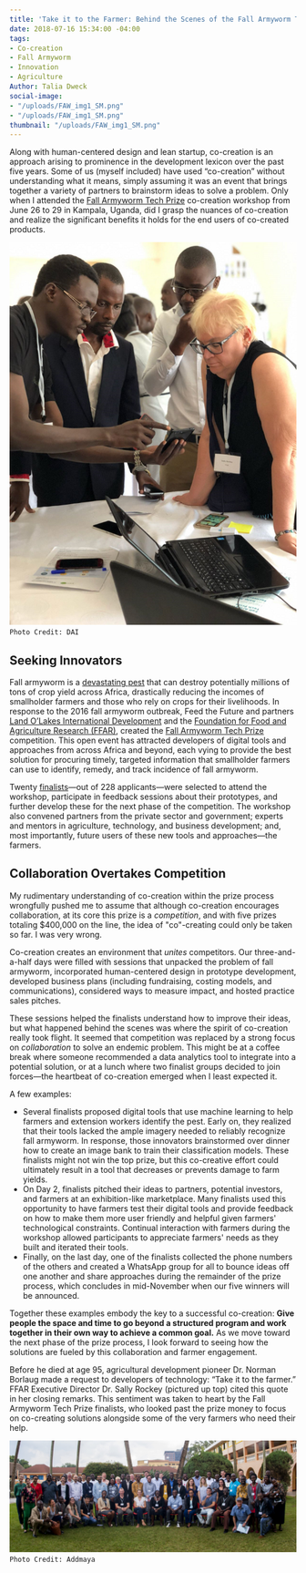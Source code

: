 ```yaml
---
title: 'Take it to the Farmer: Behind the Scenes of the Fall Armyworm Tech Prize Co-Creation'
date: 2018-07-16 15:34:00 -04:00
tags:
- Co-creation
- Fall Armyworm
- Innovation
- Agriculture
Author: Talia Dweck
social-image:
- "/uploads/FAW_img1_SM.png"
- "/uploads/FAW_img1_SM.png"
thumbnail: "/uploads/FAW_img1_SM.png"
---
```


Along with human-centered design and lean startup, co-creation is an approach arising to prominence in the development lexicon over the past five years. Some of us (myself included) have used “co-creation” without  understanding what it means, simply assuming it was an event that brings together a variety of partners to brainstorm ideas to solve a problem. Only when I attended the [Fall Armyworm Tech Prize](https://fallarmywormtech.challenges.org/) co-creation workshop from June 26 to 29 in Kampala, Uganda, did I grasp the nuances of co-creation and realize the significant benefits it holds for the end users of co-created products.

<!--more-->

![FAW_img1_SM.png](/uploads/FAW_img1_SM.png)
`Photo Credit: DAI`

## Seeking Innovators

Fall armyworm is a [devastating pest](http://www.fao.org/food-chain-crisis/how-we-work/plant-protection/fallarmyworm/en/) that can destroy potentially millions of tons of crop yield across Africa, drastically reducing the incomes of smallholder farmers and those who rely on crops for their livelihoods. In response to the 2016 fall armyworm outbreak, Feed the Future and partners [Land O’Lakes International Development](https://www.landolakes.org/) and the [Foundation for Food and Agriculture Research (FFAR)](https://foundationfar.org/), created the [Fall Armyworm Tech Prize](https://www.usaid.gov/what-we-do/agriculture-and-food-security/increasing-food-security-through-feed-future/fall-armyworm) competition. This open event has attracted developers of digital tools and approaches from across Africa and beyond, each vying to provide the best solution for procuring timely, targeted information that smallholder farmers can use to identify, remedy, and track incidence of fall armyworm.

Twenty [finalists](https://fallarmywormtech.challenges.org/finalists-2/)—out of 228 applicants—were selected to attend the workshop, participate in feedback sessions about their prototypes, and further develop these for the next phase of the competition. The workshop also convened partners from the private sector and government; experts and mentors in agriculture, technology, and business development; and, most importantly, future users of these new tools and approaches—the farmers.

## Collaboration Overtakes Competition

My rudimentary understanding of co-creation within the prize process wrongfully pushed me to assume that although co-creation encourages collaboration, at its core this prize is a *competition*, and with five prizes totaling $400,000 on the line, the idea of "co"-creating could only be taken so far. I was very wrong.

Co-creation creates an environment that *unites* competitors. Our three-and-a-half days were filled with sessions that unpacked the problem of fall armyworm, incorporated human-centered design in prototype development, developed business plans (including fundraising, costing models, and communications), considered ways to measure impact, and hosted practice sales pitches. 

These sessions helped the finalists understand how to improve their ideas, but what happened behind the scenes was where the spirit of co-creation really took flight. It seemed that competition was replaced by a strong focus on *collaboration* to solve an endemic problem. This might be at a coffee break where someone recommended a data analytics tool to integrate into a potential solution, or at a lunch where two finalist groups decided to join forces—the heartbeat of co-creation emerged when I least expected it.

A few examples:

* Several finalists proposed digital tools that use machine learning to help farmers and extension workers identify the pest. Early on, they realized that their tools lacked the ample imagery needed to reliably recognize fall armyworm. In response, those innovators brainstormed over dinner how to create an image bank to train their classification models. These finalists might not win the top prize, but this co-creative effort could ultimately result in a tool that decreases or prevents damage to farm yields.
* On Day 2, finalists pitched their ideas to partners, potential investors, and farmers at an exhibition-like marketplace. Many finalists used this opportunity to have farmers test their digital tools and provide feedback on how to make them more user friendly and helpful given farmers' technological constraints. Continual interaction with farmers during the workshop allowed participants to appreciate farmers' needs as they built and iterated their tools.
* Finally, on the last day, one of the finalists collected the phone numbers of the others and created a WhatsApp group for all to bounce ideas off one another and share approaches during the remainder of the prize process, which concludes in mid-November when our five winners will be announced.

Together these examples embody the key to a successful co-creation: **Give people the space and time to go beyond a structured program and work together in their own way to achieve a common goal.** As we move toward the next phase of the prize process, I look forward to seeing how the solutions are fueled by this collaboration and farmer engagement.

Before he died at age 95, agricultural development pioneer Dr. Norman Borlaug made a request to developers of technology: “Take it to the farmer.” FFAR Executive Director Dr. Sally Rockey (pictured up top) cited this quote in her closing remarks. This sentiment was taken to heart by the Fall Armyworm Tech Prize finalists, who looked past the prize money to focus on co-creating solutions alongside some of the very farmers who need their help.

![FAW_img2.png](/uploads/FAW_img2.png)
`Photo Credit: Addmaya`